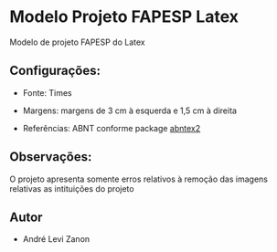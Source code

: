 # Modelo Projeto FAPESP Latex

Modelo de projeto FAPESP do Latex

## Configurações:
* Fonte: Times
    
* Margens: margens de 3 cm à esquerda e 1,5 cm à direita
    
* Referências: ABNT conforme package [abntex2](https://github.com/abntex/abntex2)

## Observações:
O projeto apresenta somente erros relativos à remoção das imagens relativas as intituições do projeto

## Autor
* André Levi Zanon

